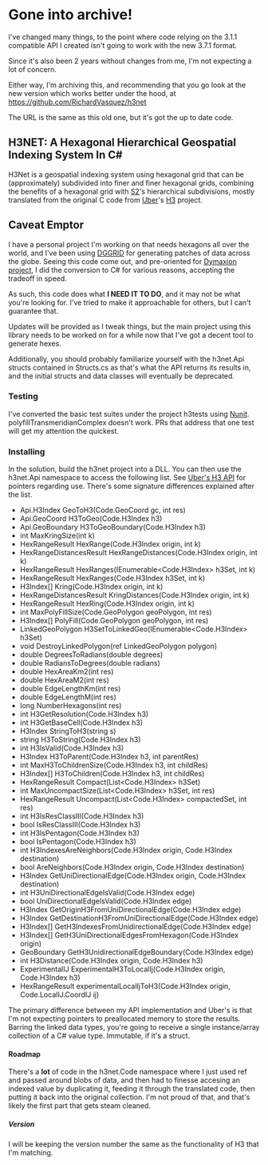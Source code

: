 # Gone into archive!

I've changed many things, to the point where code relying on the 3.1.1 compatible API I created isn't going to work with the new 3.7.1 format.

Since it's also been 2 years without changes from me, I'm not expecting a lot of concern.

Either way, I'm archiving this, and recommending that you go look at the new version which works better under the hood, at https://github.com/RichardVasquez/h3net

The URL is the same as this old one, but it's got the up to date code.

## H3NET: A Hexagonal Hierarchical Geospatial Indexing System In C# #

H3Net is a geospatial indexing system using hexagonal grid that can be (approximately) subdivided into finer and finer hexagonal grids, combining the benefits of a hexagonal grid with [S2](https://code.google.com/archive/p/s2-geometry-library/)'s hierarchical subdivisions, mostly translated from the original C code from [Uber](https://github.com/uber)'s [H3](https://github.com/uber/h3) project.

## Caveat Emptor

I have a personal project I'm working on that needs hexagons all over the world, and I've been using [DGGRID](http://www.discreteglobalgrids.org/software/) for generating patches of data across the globe.  Seeing this code come out, and pre-oriented for [Dymaxion project](https://en.wikipedia.org/wiki/Dymaxion_map), I did the conversion to C# for various reasons, accepting the tradeoff in speed.  

As such, this code does what **I NEED IT TO DO**, and it may not be what you're looking for.  I've tried to make it approachable for others, but I can't guarantee that.

Updates will be provided as I tweak things, but the main project using this library needs to be worked on for a while now that I've got a decent tool to generate hexes.

Additionally, you should probably familiarize yourself with the h3net.Api structs contained in Structs.cs as that's what the API returns its results in, and the initial structs and data classes will eventually be deprecated.

### Testing
I've converted the basic test suites under the project h3tests using [Nunit](https://github.com/nunit).  polyfillTransmeridianComplex doesn't work.  PRs that address that one test will get my attention the quickest.

### Installing

In the solution, build the h3net project into a DLL.  You can then use the h3net.Api namespace to access the following list.  See [Uber's H3 API](https://uber.github.io/h3/#/documentation/api-reference/indexing) for pointers regarding use.  There's some signature differences explained after the list.

- Api.H3Index GeoToH3(Code.GeoCoord gc, int res)
- Api.GeoCoord H3ToGeo(Code.H3Index h3)
- Api.GeoBoundary H3ToGeoBoundary(Code.H3Index h3)
- int MaxKringSize(int k)
- HexRangeResult HexRange(Code.H3Index origin, int k)
- HexRangeDistancesResult HexRangeDistances(Code.H3Index origin, int k)
- HexRangeResult HexRanges(IEnumerable<Code.H3Index> h3Set, int k)
- HexRangeResult HexRanges(Code.H3Index h3Set, int k)
- H3Index[] Kring(Code.H3Index origin, int k)
- HexRangeDistancesResult KringDistances(Code.H3Index origin, int k)
- HexRangeResult HexRing(Code.H3Index origin, int k)
- int MaxPolyFillSize(Code.GeoPolygon geoPolygon, int res)
- H3Index[] PolyFill(Code.GeoPolygon geoPolygon, int res)
- LinkedGeoPolygon H3SetToLinkedGeo(IEnumerable<Code.H3Index> h3Set)
- void DestroyLinkedPolygon(ref LinkedGeoPolygon polygon)
- double DegreesToRadians(double degrees)
- double RadiansToDegrees(double radians)
- double HexAreaKm2(int res)
- double HexAreaM2(int res)
- double EdgeLengthKm(int res)
- double EdgeLengthM(int res)
- long NumberHexagons(int res)
- int H3GetResolution(Code.H3Index h3)
- int H3GetBaseCell(Code.H3Index h3)
- H3Index StringToH3(string s)
- string H3ToString(Code.H3Index h3)
- int H3IsValid(Code.H3Index h3)
- H3Index H3ToParent(Code.H3Index h3, int parentRes)
- int MaxH3ToChildrenSize(Code.H3Index h3, int childRes)
- H3Index[] H3ToChildren(Code.H3Index h3, int childRes)
- HexRangeResult Compact(List<Code.H3Index> h3Set)
- int MaxUncompactSize(List<Code.H3Index> h3Set, int res)
- HexRangeResult Uncompact(List<Code.H3Index> compactedSet, int res)
- int H3IsResClassIII(Code.H3Index h3)
- bool IsResClassIII(Code.H3Index h3)
- int H3IsPentagon(Code.H3Index h3)
- bool IsPentagon(Code.H3Index h3)
- int H3IndexesAreNeighbors(Code.H3Index origin, Code.H3Index destination)
- bool AreNeighbors(Code.H3Index origin, Code.H3Index destination)
- H3Index GetUniDirectionalEdge(Code.H3Index origin, Code.H3Index destination)
- int H3UniDirectionalEdgeIsValid(Code.H3Index edge)
- bool UniDirectionalEdgeIsValid(Code.H3Index edge)
- H3Index GetOriginH3FromUniDirectionalEdge(Code.H3Index edge)
- H3Index GetDestinationH3FromUniDirectionalEdge(Code.H3Index edge)
- H3Index[] GetH3IndexesFromUnidirectionalEdge(Code.H3Index edge)
- H3Index[] GetH3UniDirectionalEdgesFromHexagon(Code.H3Index origin)
- GeoBoundary GetH3UnidirectionalEdgeBoundary(Code.H3Index edge)
- int H3Distance(Code.H3Index origin, Code.H3Index h3)
- ExperimentalIJ ExperimentalH3ToLocalIj(Code.H3Index origin, Code.H3Index h3)
- HexRangeResult experimentalLocalIjToH3(Code.H3Index origin, Code.LocalIJ.CoordIJ ij)

The primary difference between my API implementation and Uber's is that I'm not expecting pointers to preallocated memory to store the results.  Barring the linked data types, you're going to receive a single instance/array collection of a C# value type.  Immutable, if it's a struct.

#### Roadmap
There's a **lot** of code in the h3net.Code namespace where I just used ref and passed around blobs of data, and then had to finesse accesing an indexed value by duplicating it, feeding it through the translated code, then putting it back into the original collection.  I'm not proud of that, and that's likely the first part that gets steam cleaned.

##### Version
I will be keeping the version number the same as the functionality of H3 that I'm matching.
